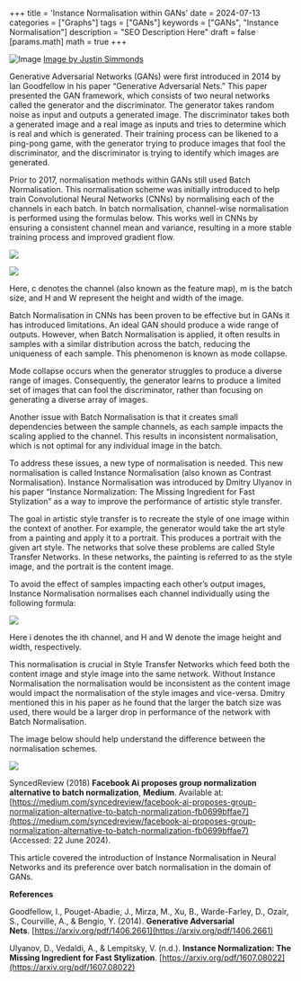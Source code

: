 +++
title = 'Instance Normalisation within GANs'
date = 2024-07-13
categories = ["Graphs"]
tags = ["GANs"]
keywords = ["GANs", "Instance Normalisation"]
description = "SEO Description Here"
draft = false
[params.math]
math = true
+++

![Image](/images/justin-simmonds-oGKncrpXn70-unsplash.jpg)
[Image by Justin Simmonds](https://unsplash.com/@justsimms?utm_source=ghost&utm_medium=referral&utm_campaign=api-credit)

Generative Adversarial Networks (GANs) were first introduced in 2014 by Ian Goodfellow in his paper “Generative Adversarial Nets.” This paper presented the GAN framework, which consists of two neural networks called the generator and the discriminator. The generator takes random noise as input and outputs a generated image. The discriminator takes both a generated image and a real image as inputs and tries to determine which is real and which is generated. Their training process can be likened to a ping-pong game, with the generator trying to produce images that fool the discriminator, and the discriminator is trying to identify which images are generated.

Prior to 2017, normalisation methods within GANs still used Batch Normalisation. This normalisation scheme was initially introduced to help train Convolutional Neural Networks (CNNs) by normalising each of the channels in each batch. In batch normalisation, channel-wise normalisation is performed using the formulas below. This works well in CNNs by ensuring a consistent channel mean and variance, resulting in a more stable training process and improved gradient flow.

![](https://cdn-images-1.medium.com/max/1600/1*f1CFQ-9T318wsmkrgUaApg.png)

![](https://cdn-images-1.medium.com/max/1600/1*q_80D4RkXdShyrbt4-Ly6A.png)

Here, c denotes the channel (also known as the feature map), m is the batch size, and H and W represent the height and width of the image.

Batch Normalisation in CNNs has been proven to be effective but in GANs it has introduced limitations. An ideal GAN should produce a wide range of outputs. However, when Batch Normalisation is applied, it often results in samples with a similar distribution across the batch, reducing the uniqueness of each sample. This phenomenon is known as mode collapse.

Mode collapse occurs when the generator struggles to produce a diverse range of images. Consequently, the generator learns to produce a limited set of images that can fool the discriminator, rather than focusing on generating a diverse array of images.

Another issue with Batch Normalisation is that it creates small dependencies between the sample channels, as each sample impacts the scaling applied to the channel. This results in inconsistent normalisation, which is not optimal for any individual image in the batch.

To address these issues, a new type of normalisation is needed. This new normalisation is called Instance Normalisation (also known as Contrast Normalisation). Instance Normalisation was introduced by Dmitry Ulyanov in his paper “Instance Normalization: The Missing Ingredient for Fast Stylization” as a way to improve the performance of artistic style transfer.

The goal in artistic style transfer is to recreate the style of one image within the context of another. For example, the generator would take the art style from a painting and apply it to a portrait. This produces a portrait with the given art style. The networks that solve these problems are called Style Transfer Networks. In these networks, the painting is referred to as the style image, and the portrait is the content image.

To avoid the effect of samples impacting each other’s output images, Instance Normalisation normalises each channel individually using the following formula:

![](https://cdn-images-1.medium.com/max/1600/1*JOxF7XuPaTUTUmF-C0AXQw.png)

Here i denotes the ith channel, and H and W denote the image height and width, respectively.

This normalisation is crucial in Style Transfer Networks which feed both the content image and style image into the same network. Without Instance Normalisation the normalisation would be inconsistent as the content image would impact the normalisation of the style images and vice-versa. Dmitry mentioned this in his paper as he found that the larger the batch size was used, there would be a larger drop in performance of the network with Batch Normalisation.

The image below should help understand the difference between the normalisation schemes.

![](https://cdn-images-1.medium.com/max/1600/0*hl0nFNpdgxMeaKJ3.png)

SyncedReview (2018) __Facebook Ai proposes group normalization alternative to batch normalization__, __Medium__. Available at: [https://medium.com/syncedreview/facebook-ai-proposes-group-normalization-alternative-to-batch-normalization-fb0699bffae7](https://medium.com/syncedreview/facebook-ai-proposes-group-normalization-alternative-to-batch-normalization-fb0699bffae7) (Accessed: 22 June 2024).

This article covered the introduction of Instance Normalisation in Neural Networks and its preference over batch normalisation in the domain of GANs.

****References****

Goodfellow, I., Pouget-Abadie, J., Mirza, M., Xu, B., Warde-Farley, D., Ozair, S., Courville, A., & Bengio, Y. (2014). __Generative Adversarial Nets__. [https://arxiv.org/pdf/1406.2661](https://arxiv.org/pdf/1406.2661)

Ulyanov, D., Vedaldi, A., & Lempitsky, V. (n.d.). __Instance Normalization: The Missing Ingredient for Fast Stylization__. [https://arxiv.org/pdf/1607.08022](https://arxiv.org/pdf/1607.08022)

‌
